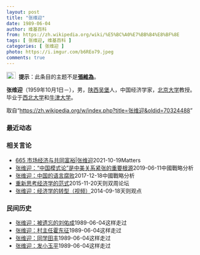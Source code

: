 ```yaml
---
layout: post
title: "张维迎"
date: 1989-06-04
author: 维基百科
from: https://zh.wikipedia.org/wiki/%E5%BC%A0%E7%BB%B4%E8%BF%8E
tags: [ 张维迎, 维基百科 ]
categories: [ 张维迎 ]
photo: https://i.imgur.com/b6REo79.jpeg
comments: true
---
```

<div class="mw-parser-output"><div role="note" class="hatnote navigation-not-searchable"><a href="/wiki/Wikipedia:%E6%B6%88%E6%AD%A7%E4%B9%89" title="Wikipedia:消歧义"><img alt="Confusion grey.svg" src="//upload.wikimedia.org/wikipedia/commons/thumb/f/fb/Confusion_grey.svg/24px-Confusion_grey.svg.png" decoding="async" width="24" height="18" srcset="//upload.wikimedia.org/wikipedia/commons/thumb/f/fb/Confusion_grey.svg/36px-Confusion_grey.svg.png 1.5x, //upload.wikimedia.org/wikipedia/commons/thumb/f/fb/Confusion_grey.svg/48px-Confusion_grey.svg.png 2x" data-file-width="260" data-file-height="200"></a><style data-mw-deduplicate="TemplateStyles:r67269465">.mw-parser-output .ifmobile>.mobile:nth-child(2n){display:none}</style><span class="ifmobile"><span class="nomobile">&nbsp;&nbsp;</span><span class="mobile"></span></span><b>提示</b>：此条目的主题不是<b><a href="/wiki/%E5%BC%A0%E7%BB%B4%E4%B8%BA" title="张维为">張維為</a></b>。</div> 

<p><b>张维迎</b>（1959年10月1日<span class="useeditintro" title="Template:BLP editintro">－</span>），男，<a href="/wiki/%E9%99%95%E8%A5%BF%E7%9C%81" title="陕西省">陕西</a><a href="/wiki/%E5%90%B4%E5%A0%A1%E5%8E%BF" title="吴堡县">吴堡</a>人，中国经济学家，<a href="/wiki/%E5%8C%97%E4%BA%AC%E5%A4%A7%E5%AD%A6" title="北京大学">北京大学</a>教授。毕业于<a href="/wiki/%E8%A5%BF%E5%8C%97%E5%A4%A7%E5%AD%A6_(%E4%B8%AD%E5%9B%BD)" title="西北大学 (中国)">西北大学</a>和<a href="/wiki/%E7%89%9B%E6%B4%A5%E5%A4%A7%E5%AD%A6" title="牛津大学">牛津大学</a>。
</p>
</div><noscript><img src="//zh.wikipedia.org/wiki/Special:CentralAutoLogin/start?type=1x1" alt="" title="" width="1" height="1" style="border: none; position: absolute;"></noscript>
<div class="printfooter">取自“<a dir="ltr" href="https://zh.wikipedia.org/w/index.php?title=张维迎&amp;oldid=70324488">https://zh.wikipedia.org/w/index.php?title=张维迎&amp;oldid=70324488</a>”</div><div id="recent-news"><h3>最近动态</h3><ul></ul></div><div id="open-opinion"><h3>相关言论</h3><ul><li><a href="https://nodebe4.github.io/opinion/2021-10-19/665-%E5%B8%82%E5%9C%BA%E7%BB%8F%E6%B5%8E%E4%B8%8E%E5%85%B1%E5%90%8C%E5%AF%8C%E8%A3%95-%E5%BC%A0%E7%BB%B4%E8%BF%8E/" title="野兽爱智慧">665 市场经济与共同富裕|张维迎</a><time>2021-10-19</time><a class="tag">Matters</a></li>
<li><a href="https://nodebe4.github.io/opinion/2019-06-11/%E5%BC%A0%E7%BB%B4%E8%BF%8E-%E4%B8%AD%E5%9B%BD%E6%A8%A1%E5%BC%8F%E8%AE%BA-%E6%98%AF%E4%B8%AD%E7%BE%8E%E5%85%B3%E7%B3%BB%E7%B4%A7%E5%BC%A0%E7%9A%84%E9%87%8D%E8%A6%81%E6%A0%B9%E6%BA%90/" title="张维迎">张维迎：“中国模式论”是中美关系紧张的重要根源</a><time>2019-06-11</time><a class="tag">中國戰略分析</a></li>
<li><a href="https://nodebe4.github.io/opinion/2017-12-18/%E5%BC%A0%E7%BB%B4%E8%BF%8E-%E4%B8%AD%E5%9B%BD%E7%9A%84%E8%AF%AD%E8%A8%80%E8%85%90%E8%B4%A5/" title="张维迎">张维迎：中国的语言腐败</a><time>2017-12-18</time><a class="tag">中國戰略分析</a></li>
<li><a href="https://nodebe4.github.io/opinion/2015-11-20/%E9%87%8D%E6%96%B0%E6%80%9D%E8%80%83%E7%BB%8F%E6%B5%8E%E5%AD%A6%E7%9A%84%E8%8C%83%E5%BC%8F/" title="张维迎">重新思考经济学的范式</a><time>2015-11-20</time><a class="tag">天则双周论坛</a></li>
<li><a href="https://nodebe4.github.io/opinion/2014-09-18/%E5%BC%A0%E7%BB%B4%E8%BF%8E-%E7%BB%8F%E6%B5%8E%E5%AD%A6%E7%9A%84%E8%BD%AC%E5%9E%8B-%E8%A7%86%E9%A2%91/" title="张维迎">张维迎：经济学的转型（视频）</a><time>2014-09-18</time><a class="tag">天则观点</a></li>
</ul></div><div id="mjls-record"><h3>民间历史</h3><ul><li><a href="https://nodebe4.github.io/mjlsh/1989-06-04/%E5%BC%A0%E7%BB%B4%E8%BF%8E-%E8%A2%AB%E9%81%97%E5%BF%98%E7%9A%84%E5%88%98%E4%BD%91%E6%88%90/" title="张维迎">张维迎：被遗忘的刘佑成</a><time>1989-06-04</time><a class="tag">这样走过</a></li>
<li><a href="https://nodebe4.github.io/mjlsh/1989-06-04/%E5%BC%A0%E7%BB%B4%E8%BF%8E-%E6%9D%91%E4%B8%BB%E4%BB%BB%E9%9C%8D%E4%B8%9C%E5%BE%81/" title="张维迎">张维迎：村主任霍东征</a><time>1989-06-04</time><a class="tag">这样走过</a></li>
<li><a href="https://nodebe4.github.io/mjlsh/1989-06-04/%E5%BC%A0%E7%BB%B4%E8%BF%8E-%E5%90%8C%E5%AD%A6%E7%94%B0%E4%B8%B0/" title="张维迎">张维迎：同学田丰</a><time>1989-06-04</time><a class="tag">这样走过</a></li>
<li><a href="https://nodebe4.github.io/mjlsh/1989-06-04/%E5%BC%A0%E7%BB%B4%E8%BF%8E-%E5%8F%91%E5%B0%8F%E7%8E%89%E5%B9%B3/" title="张维迎">张维迎：发小玉平</a><time>1989-06-04</time><a class="tag">这样走过</a></li>
</ul></div>